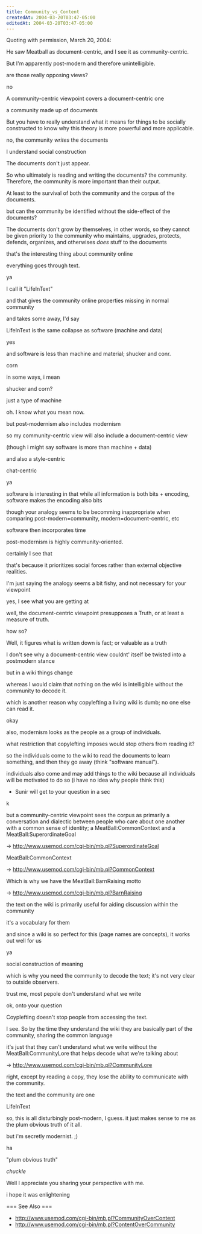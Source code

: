 ```yaml
---
title: Community_vs_Content
createdAt: 2004-03-20T03:47-05:00
editedAt: 2004-03-20T03:47-05:00
---
```


Quoting with permission, March 20, 2004:

<Sunir> He saw Meatball as document-centric, and I see it as community-centric.

<Sunir> But I'm apparently post-modern and therefore unintelligible.

<awwaiid> are those really opposing views?

<Sunir> no

<Sunir> A community-centric viewpoint covers a document-centric one

<awwaiid> a community made up of documents

<Sunir> But you have to really understand what it means for things to be socially constructed to know why this theory is more powerful and more applicable.

<Sunir> no, the community *writes* the documents

<awwaiid> I understand social construction

<Sunir> The documents don't just appear.

<Sunir> So who ultimately is reading and writing the documents? the community. Therefore, the community is more important than their output.

<Sunir> At least to the survival of both the community and the corpus of the documents.

<awwaiid> but can the community be identified without the side-effect of the documents?

<Sunir> The documents don't grow by themselves, in other words, so they cannot be given priority to the community who maintains, upgrades, protects, defends, organizes, and otherwises *does* stuff to the documents

<Sunir> that's the interesting thing about community online 

<Sunir> everything goes through text.

<awwaiid> ya

<Sunir> I call it "LifeInText"

<Sunir> and that gives the community online properties missing in normal community 

<awwaiid> and takes some away, I'd say

<Sunir> LifeInText is the same collapse as software (machine and data)

<Sunir> yes

<Sunir> and software is less than machine and material; shucker and conr.

<Sunir> corn

<Sunir> in some ways, i mean

<awwaiid> shucker and corn?

<Sunir> just a type of machine

<awwaiid> oh. I know what you mean now.

<Sunir> but post-modernism also includes modernism

<Sunir> so my community-centric view will also include a document-centric view 

<awwaiid> (though i might say software is more than machine + data)

<Sunir> and also a style-centric

<Sunir> chat-centric

<awwaiid> ya

<Sunir> software is interesting in that while all information is both bits + encoding, software makes the encoding also bits

<awwaiid> though your analogy seems to be becomming inappropriate when comparing post-modern=community, modern=document-centric, etc

<Sunir> software then incorporates time

<Sunir> post-modernism is highly community-oriented.

<awwaiid> certainly I see that

<Sunir> that's because it prioritizes social forces rather than external objective realities.

<awwaiid> I'm just saying the analogy seems a bit fishy, and not necessary for your viewpoint

<awwaiid> yes, I see what you are getting at

<Sunir> well, the document-centric viewpoint presupposes a Truth, or at least a measure of truth.

<awwaiid> how so?

<Sunir> Well, it figures what is written down is fact; or valuable as a truth

<awwaiid> I don't see why a document-centric view couldnt' itself be twisted into a postmodern stance

<awwaiid> but in a wiki things change

<Sunir> whereas I would claim that nothing on the wiki is intelligible without the community to decode it.

<Sunir> which is another reason why copylefting a living wiki is dumb; no one else can read it.

<awwaiid> okay

<Sunir> also, modernism looks as the people as a group of individuals.

<awwaiid> what restriction that copylefting imposes would stop others from reading it?

<Sunir> so the individuals come to the wiki to read the documents to learn something, and then they go away (think "software manual").

<Sunir> individuals also come and may add things to the wiki because all individuals will be motivated to do so (i have no idea why people think this)

* Sunir will get to your question in a sec

<awwaiid> k

<Sunir> but a community-centric viewpoint sees the corpus as primarily a conversation and dialectic between people who care about one another with a common sense of identity; a MeatBall:CommonContext and a MeatBall:SuperordinateGoal

<wiki> -> http://www.usemod.com/cgi-bin/mb.pl?SuperordinateGoal

<Sunir> MeatBall:CommonContext

<wiki> -> http://www.usemod.com/cgi-bin/mb.pl?CommonContext

<Sunir> Which is why we have the MeatBall:BarnRaising motto

<wiki> -> http://www.usemod.com/cgi-bin/mb.pl?BarnRaising

<Sunir> the text on the wiki is primarily useful for aiding discussion within the community

<Sunir> it's a vocabulary for them

<Sunir> and since a wiki is so perfect for this (page names are concepts), it works out well for us

<awwaiid> ya

<Sunir> social construction of meaning

<Sunir> which is why you need the community to decode the text; it's not very clear to outside observers.

<Sunir> trust me, most pepole don't understand what we write 

<Sunir> ok, onto your question

<Sunir> Coyplefting doesn't stop people from accessing the text.

<awwaiid> I see. So by the time they understand the wiki they are basically part of the community, sharing the common language

<Sunir> it's just that they can't understand what we write without the MeatBall:CommunityLore that helps decode what we're talking about

<wiki> -> http://www.usemod.com/cgi-bin/mb.pl?CommunityLore

<Sunir> right, except by reading a copy, they lose the ability to communicate with the community.

<Sunir> the text and the community are one

<Sunir> LifeInText

<Sunir> so, this is all disturbingly post-modern, I guess. it just makes sense to me as the plum obvious truth of it all.

<Sunir> but i'm secretly modernist. ;)

<awwaiid> ha

<Sunir> "plum obvious truth"

<awwaiid> *chuckle*

<awwaiid> Well I appreciate you sharing your perspective with me.

<Sunir> i hope it was enlightening

=== See Also ===
* http://www.usemod.com/cgi-bin/mb.pl?CommunityOverContent
* http://www.usemod.com/cgi-bin/mb.pl?ContentOverCommunity

